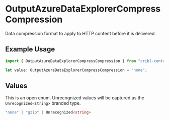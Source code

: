 # OutputAzureDataExplorerCompressCompression

Data compression format to apply to HTTP content before it is delivered

## Example Usage

```typescript
import { OutputAzureDataExplorerCompressCompression } from "cribl-control-plane/models/operations";

let value: OutputAzureDataExplorerCompressCompression = "none";
```

## Values

This is an open enum. Unrecognized values will be captured as the `Unrecognized<string>` branded type.

```typescript
"none" | "gzip" | Unrecognized<string>
```